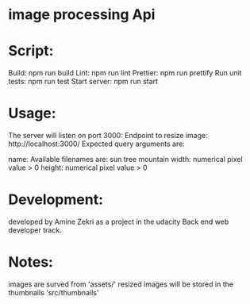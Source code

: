 # image processing Api
# Script:
Build: npm run build
Lint: npm run lint
Prettier: npm run prettify
Run unit tests: npm run test
Start server: npm run start
# Usage:
The server will listen on port 3000:
Endpoint to resize image: http://localhost:3000/
Expected query arguments are:

name: Available filenames are:
sun
tree
mountain
width: numerical pixel value > 0
height: numerical pixel value > 0

# Development:
developed by Amine Zekri as a project in the udacity Back end web developer track.
# Notes:
images are surved from 'assets/'
resized images will be stored in the thumbnails 'src/thumbnails'
